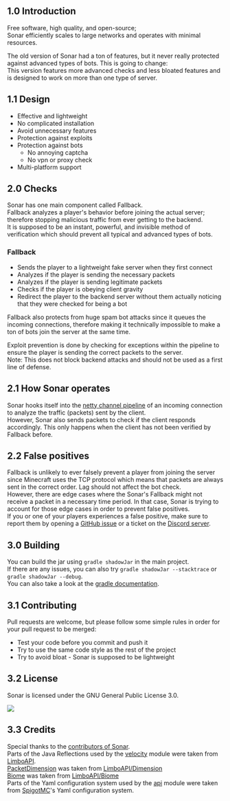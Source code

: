 <html lang="en">
  <body>
    <h2>1.0 Introduction</h2>
    <p>
      Free software, high quality, and open-source;
      <br>
      Sonar efficiently scales to large networks and operates with minimal resources.
      <br>
      <p>
        The old version of Sonar had a ton of features, but it never really protected
        against advanced types of bots. This is going to change:
        <br>
        This version features more advanced checks and less bloated features
        and is designed to work on more than one type of server.
      </p>
    </p>
    <h2>1.1 Design</h2>
    <ul>
      <li>
        Effective and lightweight
      </li>
      <li>
        No complicated installation
      </li>
      <li>
        Avoid unnecessary features
      </li>
      <li>
        Protection against exploits
      </li>
      <li>
        Protection against bots
        <ul>
          <li>
            No annoying captcha
          </li>
          <li>
            No vpn or proxy check
          </li>
        </ul>
      </li>
      <li>
        Multi-platform support
      </li>
    </ul>
    <h2>2.0 Checks</h2>
    <p>
      Sonar has one main component called Fallback.
      <br>
      Fallback analyzes a player's behavior before joining the actual server; therefore
      stopping malicious traffic from ever getting to the backend.
      <br>
      It is supposed to be an instant, powerful, and invisible method of verification
      which should prevent all typical and advanced types of bots.
      <br>
      <h3>Fallback</h3>
      <ul>
        <li>
          Sends the player to a lightweight fake server when they first connect
        </li>
        <li>
          Analyzes if the player is sending the necessary packets
        </li>
        <li>
          Analyzes if the player is sending legitimate packets
        </li>
        <li>
          Checks if the player is obeying client gravity
        </li>
        <li>
          Redirect the player to the backend server without them actually noticing that they
          were checked for being a bot
        </li>
      </ul>
      Fallback also protects from huge spam bot attacks since it queues the incoming connections,
      therefore making it technically impossible to make a ton of bots join the server at the same time.
    </p>
    <p>
      Exploit prevention is done by checking for exceptions within the pipeline to ensure
      the player is sending the correct packets to the server.
      <br>
      Note: This does not block backend attacks and should not be used as a first line of defense.
    </p>
    <h2>2.1 How Sonar operates</h2>
    <p>
      Sonar hooks itself into the <a href="https://netty.io/4.1/api/io/netty/channel/ChannelPipeline.html">netty channel pipeline</a> of an
      incoming connection to analyze the traffic (packets) sent by the client.
      <br>
      However, Sonar also sends packets to check if the client responds accordingly.
      This only happens when the client has not been verified by Fallback before.
    </p>
    <h2>2.2 False positives</h2>
    <p>
      Fallback is unlikely to ever falsely prevent a player from joining the server
      since Minecraft uses the TCP protocol which means that packets are always sent in the
      correct order. Lag should not affect the bot check.
      <br>
      However, there are edge cases where the Sonar's Fallback might not receive a packet
      in a necessary time period. In that case, Sonar is trying to account for those edge
      cases in order to prevent false positives.
      <br>
      If you or one of your players experiences a false positive, make sure to report them
      by opening a <a href="https://github.com/jonesdevelopment/sonar-antibot/issues">GitHub issue</a> or a ticket on the <a href="https://discord.jonesdev.xyz/">Discord server</a>.
    </p>
    <h2>3.0 Building</h2>
    <p>
      You can build the jar using <code>gradle shadowJar</code> in the main project.
      <br>
      If there are any issues, you can also try <code>gradle shadowJar --stacktrace</code>
      or <code>gradle shadowJar --debug</code>.
      <br>
      You can also take a look at the <a href="https://docs.gradle.org/current/userguide/userguide.html">gradle documentation</a>.
    </p>
    <h2>3.1 Contributing</h2>
    Pull requests are welcome, but please follow some simple rules in order for your
    pull request to be merged:
    <br>
    <ul>
      <li>
        Test your code before you commit and push it
      </li>
      <li>
        Try to use the same code style as the rest of the project
      </li>
      <li>
        Try to avoid bloat - Sonar is supposed to be lightweight
      </li>
    </ul>
    <h2>3.2 License</h2>
    <p>
      Sonar is licensed under the GNU General Public License 3.0.
    </p>
    <a href="https://www.gnu.org/licenses/gpl-3.0"><img src="https://img.shields.io/badge/License-GPLv3-blue.svg"/></a>
    <h2>3.3 Credits</h2>
    <p>
      Special thanks to the <a href="https://github.com/jonesdevelopment/sonar-antibot/graphs/contributors">contributors of Sonar</a>.
      <br>
      Parts of the Java Reflections used by the <a href="https://github.com/jonesdevelopment/sonar-antibot/tree/main/velocity">velocity</a> module were taken from <a href="https://github.com/Elytrium/LimboAPI">LimboAPI</a>.
      <br>
      <a href="https://github.com/jonesdevelopment/sonar-antibot/blob/main/common/src/main/java/jones/sonar/common/fallback/dimension/PacketDimension.java">PacketDimension</a> was taken from <a href="https://github.com/Elytrium/LimboAPI/blob/master/api/src/main/java/net/elytrium/limboapi/api/chunk/Dimension.java">LimboAPI/Dimension</a>
      <br>
      <a href="https://github.com/jonesdevelopment/sonar-antibot/blob/main/velocity/src/main/java/jones/sonar/velocity/fallback/dimension/Biome.java">Biome</a> was taken from <a href="https://github.com/Elytrium/LimboAPI/blob/master/plugin/src/main/java/net/elytrium/limboapi/material/Biome.java">LimboAPI/Biome</a>
      <br>
      Parts of the Yaml configuration system used by the <a href="https://github.com/jonesdevelopment/sonar-antibot/tree/main/api">api</a> module were taken from <a href="https://github.com/SpigotMC">SpigotMC</a>'s Yaml configuration system.
    </p> 
  </body>
</html>

